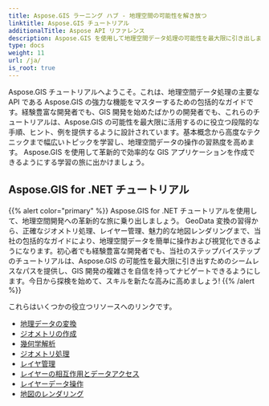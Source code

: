 ```yaml
---
title: Aspose.GIS ラーニング ハブ - 地理空間の可能性を解き放つ
linktitle: Aspose.GIS チュートリアル
additionalTitle: Aspose API リファレンス
description: Aspose.GIS を使用して地理空間データ処理の可能性を最大限に引き出します。チュートリアルに進んで、段階的なガイダンスと専門家の洞察を入手してください。
type: docs
weight: 11
url: /ja/
is_root: true
---
```


Aspose.GIS チュートリアルへようこそ。これは、地理空間データ処理の主要な API である Aspose.GIS の強力な機能をマスターするための包括的なガイドです。経験豊富な開発者でも、GIS 開発を始めたばかりの開発者でも、これらのチュートリアルは、Aspose.GIS の可能性を最大限に活用するのに役立つ段階的な手順、ヒント、例を提供するように設計されています。基本概念から高度なテクニックまで幅広いトピックを学習し、地理空間データの操作の習熟度を高めます。 Aspose.GIS を使用して革新的で効率的な GIS アプリケーションを作成できるようにする学習の旅に出かけましょう。

## Aspose.GIS for .NET チュートリアル
{{% alert color="primary" %}}
Aspose.GIS for .NET チュートリアルを使用して、地理空間開発への革新的な旅に乗り出しましょう。 GeoData 変換の習得から、正確なジオメトリ処理、レイヤー管理、魅力的な地図レンダリングまで、当社の包括的なガイドにより、地理空間データを簡単に操作および視覚化できるようになります。初心者でも経験豊富な開発者でも、当社のステップバイステップのチュートリアルは、Aspose.GIS の可能性を最大限に引き出すためのシームレスなパスを提供し、GIS 開発の複雑さを自信を持ってナビゲートできるようにします。今日から探検を始めて、スキルを新たな高みに高めましょう!
{{% /alert %}}

これらはいくつかの役立つリソースへのリンクです。
 
- [地理データの変換](./net/geo-data-conversion/)
- [ジオメトリの作成](./net/geometry-creation/)
- [幾何学解析](./net/geometry-analysis/)
- [ジオメトリ処理](./net/geometry-processing/)
- [レイヤ管理](./net/layer-management/)
- [レイヤーの相互作用とデータアクセス](./net/layer-interaction-and-data-access/)
- [レイヤーデータ操作](./net/layer-data-operations/)
- [地図のレンダリング](./net/map-rendering/)